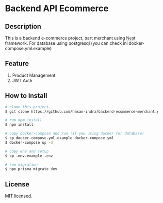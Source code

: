 # Backend API Ecommerce

## Description

This is a backend e-commerce project, part merchant using [Nest](https://github.com/nestjs/nest) framework. For database using postgresql (you can check ini docker-compose.yml.example)

## Feature

1. Product Management
2. JWT Auth

## How to install
```bash
# clone this project
$ git clone https://github.com/hasan-indra/backend-ecommerce-merchant.git

# run npm install
$ npm install

# copy docker-compose and run (if you using docker for database)
$ cp docker-compose.yml.example docker-compose.yml 
$ docker-compose up -d

# copy env and setup
$ cp .env.example .env

# run migration
$ npx prisma migrate dev

```

## License

[MIT licensed](https://github.com/nestjs/nest/blob/master/LICENSE).
